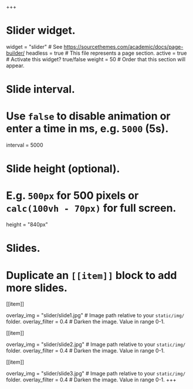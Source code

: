 +++
# Slider widget.
widget = "slider"  # See https://sourcethemes.com/academic/docs/page-builder/
headless = true  # This file represents a page section.
active = true  # Activate this widget? true/false
weight = 50  # Order that this section will appear.

# Slide interval.
# Use `false` to disable animation or enter a time in ms, e.g. `5000` (5s).
interval = 5000

# Slide height (optional).
# E.g. `500px` for 500 pixels or `calc(100vh - 70px)` for full screen.
height = "840px"

# Slides.
# Duplicate an `[[item]]` block to add more slides.


[[item]]
 
  overlay_img = "slider/slide1.jpg"  # Image path relative to your `static/img/` folder.
  overlay_filter = 0.4  # Darken the image. Value in range 0-1.

[[item]]

  overlay_img = "slider/slide2.jpg"  # Image path relative to your `static/img/` folder.
  overlay_filter = 0.4  # Darken the image. Value in range 0-1.

[[item]]

  overlay_img = "slider/slide3.jpg"  # Image path relative to your `static/img/` folder.
  overlay_filter = 0.4  # Darken the image. Value in range 0-1.
+++
